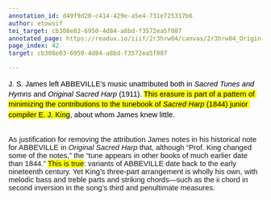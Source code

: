 ```yaml
---
annotation_id: d49f9d20-c414-429e-a5e4-731e725317b6
author: etowsif
tei_target: cb308e03-6950-4d84-a8bd-f3572ea5f087
annotated_page: https://readux.io/iiif/2r3hrw04/canvas/2r3hrw04_Origin-1911-a-0043.tif
page_index: 42
target: cb308e03-6950-4d84-a8bd-f3572ea5f087

---
```

<p dir="ltr" style="line-height: 1.38; margin-top: 0pt; margin-bottom: 0pt;"><span style="font-size: 11pt; font-family: Arial; color: #000000; background-color: transparent; font-weight: 400; font-style: normal; font-variant: normal; text-decoration: none; vertical-align: baseline; white-space: pre-wrap;">J. S. James left ABBEVILLE&rsquo;s music unattributed both in </span><span style="font-size: 11pt; font-family: Arial; color: #000000; background-color: transparent; font-weight: 400; font-style: italic; font-variant: normal; text-decoration: none; vertical-align: baseline; white-space: pre-wrap;">Sacred Tunes and Hymns</span><span style="font-size: 11pt; font-family: Arial; color: #000000; background-color: transparent; font-weight: 400; font-style: normal; font-variant: normal; text-decoration: none; vertical-align: baseline; white-space: pre-wrap;"> and </span><span style="font-size: 11pt; font-family: Arial; color: #000000; background-color: transparent; font-weight: 400; font-style: italic; font-variant: normal; text-decoration: none; vertical-align: baseline; white-space: pre-wrap;">Original Sacred Harp</span><span style="font-size: 11pt; font-family: Arial; color: #000000; background-color: transparent; font-weight: 400; font-style: normal; font-variant: normal; text-decoration: none; vertical-align: baseline; white-space: pre-wrap;"> (1911). </span><span style="font-size: 11pt; font-family: Arial; color: #000000; background-color: #ffff00; font-weight: 400; font-style: normal; font-variant: normal; text-decoration: none; vertical-align: baseline; white-space: pre-wrap;">This erasure is part of a pattern of minimizing the contributions to the tunebook of </span><span style="font-size: 11pt; font-family: Arial; color: #000000; background-color: #ffff00; font-weight: 400; font-style: italic; font-variant: normal; text-decoration: none; vertical-align: baseline; white-space: pre-wrap;">Sacred Harp</span><span style="font-size: 11pt; font-family: Arial; color: #000000; background-color: #ffff00; font-weight: 400; font-style: normal; font-variant: normal; text-decoration: none; vertical-align: baseline; white-space: pre-wrap;"> (1844) junior compiler E. J. King</span><span style="font-size: 11pt; font-family: Arial; color: #000000; background-color: transparent; font-weight: 400; font-style: normal; font-variant: normal; text-decoration: none; vertical-align: baseline; white-space: pre-wrap;">, about whom James knew little.&nbsp;</span></p>
<p><span id="docs-internal-guid-b1284844-7fff-670a-98a5-2f8fc0ab63ee"><br /><span style="font-size: 11pt; font-family: Arial; background-color: transparent; font-variant-numeric: normal; font-variant-east-asian: normal; vertical-align: baseline; white-space: pre-wrap;">As justification for removing the attribution James notes in his historical note for ABBEVILLE in </span><span style="font-size: 11pt; font-family: Arial; background-color: transparent; font-style: italic; font-variant-numeric: normal; font-variant-east-asian: normal; vertical-align: baseline; white-space: pre-wrap;">Original Sacred Harp</span><span style="font-size: 11pt; font-family: Arial; background-color: transparent; font-variant-numeric: normal; font-variant-east-asian: normal; vertical-align: baseline; white-space: pre-wrap;"> that, although &ldquo;Prof. King changed some of the notes,&rdquo; the &ldquo;tune appears in other books of much earlier date than 1844.&rdquo; </span><span style="font-size: 11pt; font-family: Arial; background-color: #ffff00; font-variant-numeric: normal; font-variant-east-asian: normal; vertical-align: baseline; white-space: pre-wrap;">This is true</span><span style="font-size: 11pt; font-family: Arial; background-color: transparent; font-variant-numeric: normal; font-variant-east-asian: normal; vertical-align: baseline; white-space: pre-wrap;">: variants of ABBEVILLE date back to the early nineteenth century. Yet King&rsquo;s three-part arrangement is wholly his own, with melodic bass and treble parts and striking chords&mdash;such as the ii chord in second inversion in the song&rsquo;s third and penultimate measures.</span></span></p>
